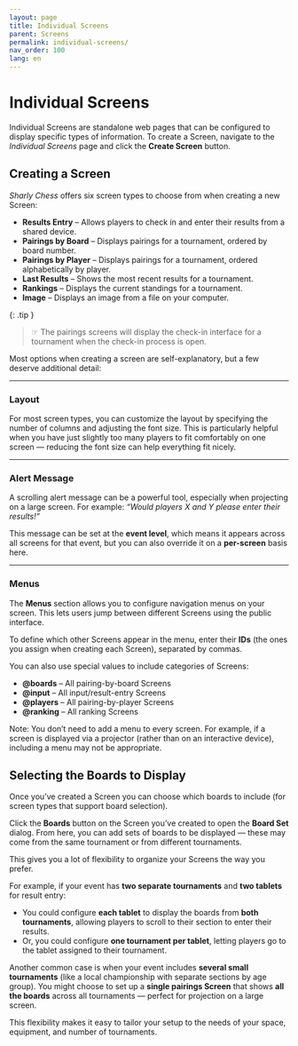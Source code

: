 ```yaml
---
layout: page
title: Individual Screens
parent: Screens
permalink: individual-screens/
nav_order: 100
lang: en
---
```


# Individual Screens

Individual Screens are standalone web pages that can be configured to display specific types of information.
To create a Screen, navigate to the _Individual Screens_ page and click the **Create Screen** button.

## Creating a Screen

_Sharly Chess_ offers six screen types to choose from when creating a new Screen:

- **Results Entry** – Allows players to check in and enter their results from a shared device.
- **Pairings by Board** – Displays pairings for a tournament, ordered by board number.
- **Pairings by Player** – Displays pairings for a tournament, ordered alphabetically by player.
- **Last Results** – Shows the most recent results for a tournament.
- **Rankings** – Displays the current standings for a tournament.
- **Image** – Displays an image from a file on your computer.

{: .tip }
> ☞ The pairings screens will display the check-in interface for a tournament when the check-in process is open.

Most options when creating a screen are self-explanatory, but a few deserve additional detail:

---

### Layout

For most screen types, you can customize the layout by specifying the number of columns and adjusting the font size.
This is particularly helpful when you have just slightly too many players to fit comfortably on one screen — reducing the font size can help everything fit nicely.

---

### Alert Message

A scrolling alert message can be a powerful tool, especially when projecting on a large screen.
For example: *“Would players X and Y please enter their results!”*

This message can be set at the **event level**, which means it appears across all screens for that event, but you can also override it on a **per-screen** basis here.

---

### Menus

The **Menus** section allows you to configure navigation menus on your screen.
This lets users jump between different Screens using the public interface.

To define which other Screens appear in the menu, enter their **IDs** (the ones you assign when creating each Screen), separated by commas.

You can also use special values to include categories of Screens:

- **@boards** – All pairing-by-board Screens
- **@input** – All input/result-entry Screens
- **@players** – All pairing-by-player Screens
- **@ranking** – All ranking Screens

Note: You don’t need to add a menu to every screen. For example, if a screen is displayed via a projector (rather than on an interactive device), including a menu may not be appropriate.

## Selecting the Boards to Display

Once you’ve created a Screen you can choose which boards to include (for screen types that support board selection).

Click the **Boards** button on the Screen you’ve created to open the **Board Set** dialog.
From here, you can add sets of boards to be displayed — these may come from the same tournament or from different tournaments.

This gives you a lot of flexibility to organize your Screens the way you prefer.

For example, if your event has **two separate tournaments** and **two tablets** for result entry:
  - You could configure **each tablet** to display the boards from **both tournaments**, allowing players to scroll to their section to enter their results.
  - Or, you could configure **one tournament per tablet**, letting players go to the tablet assigned to their tournament.

Another common case is when your event includes **several small tournaments** (like a local championship with separate sections by age group).
You might choose to set up a **single pairings Screen** that shows **all the boards** across all tournaments — perfect for projection on a large screen.

This flexibility makes it easy to tailor your setup to the needs of your space, equipment, and number of tournaments.
